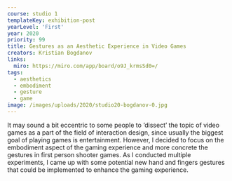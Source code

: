 ```yaml
---
course: studio 1
templateKey: exhibition-post
yearLevel: 'First'
year: 2020
priority: 99
title: Gestures as an Aesthetic Experience in Video Games
creators: Kristian Bogdanov
links:
  miro: https://miro.com/app/board/o9J_krmsSd0=/
tags:
  - aesthetics
  - embodiment
  - gesture
  - game
image: /images/uploads/2020/studio20-bogdanov-0.jpg
---
```


It may sound a bit eccentric to some people to ‘dissect’ the topic of video games as a part of the field of interaction design, since usually the biggest goal of playing games is entertainment. However, I decided to focus on the embodiment aspect of the gaming experience and more concrete the gestures in first person shooter games. As I conducted multiple experiments, I came up with some potential new hand and fingers gestures that could be implemented to enhance the gaming experience. 
